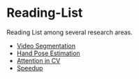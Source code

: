 # Reading-List
Reading List among several research areas.
+ [Video Segmentation][1]
+ [Hand Pose Estimation][2]
+ [Attention in CV][3]
+ [Speedup]()

[1]:	./VideoSegmentation.md
[2]:	HandPoseEstimation.md
[3]:	Attention%20in%20CV.md
